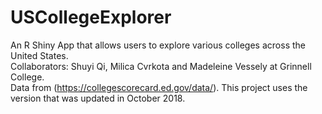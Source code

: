 # USCollegeExplorer
An R Shiny App that allows users to explore various colleges across the United States.   
Collaborators: Shuyi Qi, Milica Cvrkota and Madeleine Vessely at Grinnell College.  
Data from (https://collegescorecard.ed.gov/data/). This project uses the version that was updated in October 2018.
